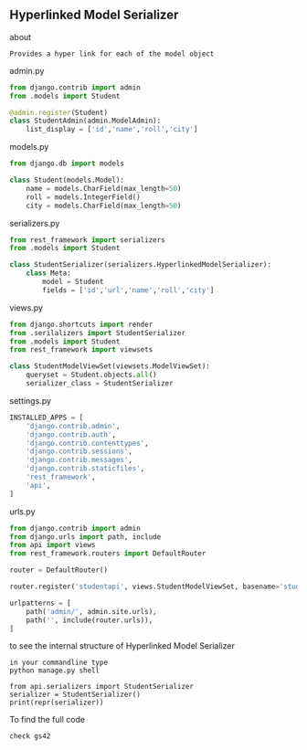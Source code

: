 ## Hyperlinked Model Serializer

about
```text
Provides a hyper link for each of the model object
```

admin.py
```python
from django.contrib import admin
from .models import Student

@admin.register(Student)
class StudentAdmin(admin.ModelAdmin):
    list_display = ['id','name','roll','city']
```

models.py
```python
from django.db import models

class Student(models.Model):
    name = models.CharField(max_length=50)
    roll = models.IntegerField()
    city = models.CharField(max_length=50)
```

serializers.py
```python
from rest_framework import serializers
from .models import Student

class StudentSerializer(serializers.HyperlinkedModelSerializer):
    class Meta:
        model = Student
        fields = ['id','url','name','roll','city']
```

views.py
```python
from django.shortcuts import render
from .serilalizers import StudentSerializer
from .models import Student
from rest_framework import viewsets

class StudentModelViewSet(viewsets.ModelViewSet):
    queryset = Student.objects.all()
    serializer_class = StudentSerializer
```

settings.py
```python
INSTALLED_APPS = [
    'django.contrib.admin',
    'django.contrib.auth',
    'django.contrib.contenttypes',
    'django.contrib.sessions',
    'django.contrib.messages',
    'django.contrib.staticfiles',
    'rest_framework',
    'api',
]
```

urls.py
```python
from django.contrib import admin
from django.urls import path, include
from api import views
from rest_framework.routers import DefaultRouter

router = DefaultRouter()

router.register('studentapi', views.StudentModelViewSet, basename='student')

urlpatterns = [
    path('admin/', admin.site.urls),
    path('', include(router.urls)),
]
```

to see the internal structure of Hyperlinked Model Serializer
```text
in your commandline type
python manage.py shell

from api.serializers import StudentSerializer
serializer = StudentSerializer()
print(repr(serializer))
```

To find  the full code
```
check gs42
```
